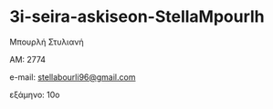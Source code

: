 # 3i-seira-askiseon-StellaMpourlh

Μπουρλή Στυλιανή

ΑΜ: 2774

e-mail:	stellabourli96@gmail.com

εξάμηνο: 10o
